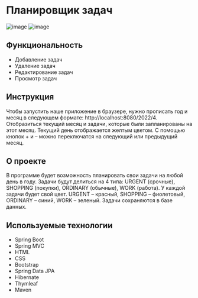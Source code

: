 # Планировщик задач
![image](https://user-images.githubusercontent.com/50916640/163797204-6e290583-d2bb-453b-9334-c4a27ffce67a.png)
![image](https://user-images.githubusercontent.com/50916640/163802205-515bd1ca-3b2b-43e5-a20f-b9261b85913a.png)

## Функциональность
* Добавление задач
* Удаление задач
* Редактирование задач
* Просмотр задач

## Инструкция
Чтобы запустить наше приложение в браузере, нужно прописать год и месяц в следующем формате: http://localhost:8080/2022/4. Отобразиться текущий месяц и задачи, которые были запланированы на этот месяц. Текущий день отображается желтым цветом. С помощью кнопок + и – можно переключатся на следующий или предыдущий месяц. 

## О проекте
В программе будет возможность планировать свои задачи на любой день в году. Задачи будут делиться на 4 типа: URGENT (срочные), SHOPPING (покупки), ORDINARY (обычные), WORK (работа). У каждой задачи будет свой цвет. URGENT – красный, SHOPPING – фиолетовый, ORDINARY – синий, WORK – зеленый. Задачи сохраняются в базе данных.

## Используемые технологии
* Spring Boot
* Spring MVC
* HTML
* CSS
* Bootstrap
* Spring Data JPA
* Hibernate
* Thymleaf
* Maven
